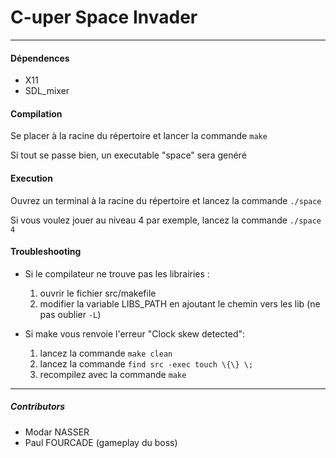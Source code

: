 # C-uper Space Invader #
---

#### Dépendences ####
- X11
- SDL_mixer

#### Compilation ####
Se placer à la racine du répertoire et lancer la commande `make`

Si tout se passe bien, un executable "space" sera genéré


#### Execution ####
Ouvrez un terminal à la racine du répertoire et lancez la commande `./space`

Si vous voulez jouer au niveau 4 par exemple, lancez la commande `./space 4`


#### Troubleshooting ####
- Si le compilateur ne trouve pas les librairies :
	1. ouvrir le fichier src/makefile
	2. modifier la variable LIBS_PATH en ajoutant le chemin vers les lib (ne pas oublier `-L`)

- Si make vous renvoie l'erreur "Clock skew detected":
	1. lancez la commande `make clean`
	2. lancez la commande `find src -exec touch \{\} \;`
	3. recompilez avec la commande `make`

---
##### Contributors #####
- Modar NASSER
- Paul FOURCADE (gameplay du boss)
